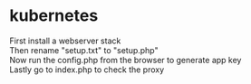 # kubernetes

First install a webserver stack <br>
Then rename "setup.txt" to "setup.php" <br>
Now run the config.php from the browser to generate app key <br>
Lastly go to index.php to check the proxy <br>
